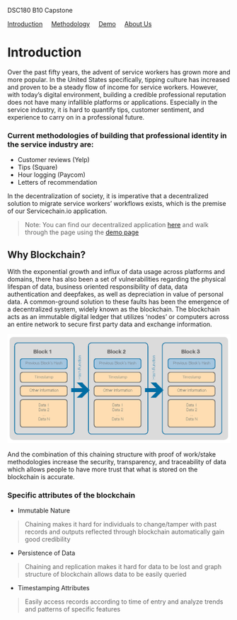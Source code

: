 DSC180 B10 Capstone

<a href="./index.html">Introduction</a>&nbsp;&nbsp;&nbsp;&nbsp;&nbsp;<a href="./methodology.html">Methodology</a>&nbsp;&nbsp;&nbsp;&nbsp;&nbsp;<a href="./demo.html">Demo</a>&nbsp;&nbsp;&nbsp;&nbsp;&nbsp;<a href="./about-us.html">About Us</a>

# Introduction

Over the past fifty years, the advent of service workers has grown more and more popular. In the United States specifically, tipping culture has increased and proven to be a steady flow of income for service workers. However, with today’s digital environment, building a credible professional reputation does not have many infallible platforms or applications. Especially in the service industry, it is hard to quantify tips, customer sentiment, and experience to carry on in a professional future. 

### Current methodologies of building that professional identity in the service industry are: 

*   Customer reviews (Yelp) 
*   Tips (Square)
*   Hour logging (Paycom)
*   Letters of recommendation

In the decentralization of society, it is imperative that a decentralized solution to migrate service workers’ workflows exists, which is the premise of our Servicechain.io application.

> Note: You can find our decentralized application [here](https://servicechain-io.vercel.app/) and walk through the page using the [demo page](./demo.html)

## Why Blockchain? 

With the exponential growth and influx of data usage across platforms and domains, there has also been a set of vulnerabilities regarding the physical lifespan of data, business oriented responsibility of data, data authentication and deepfakes, as well as depreciation in value of personal data. A common-ground solution to these faults has been the emergence of a decentralized system, widely known as the blockchain. The blockchain acts as an immutable digital ledger that utilizes ‘nodes’ or computers across an entire network to secure first party data and exchange information. 

![BCStruct](blockchain_struct.png)

And the combination of this chaining structure with proof of work/stake methodologies increase the security, transparency, and traceability of data which allows people to have more trust that what is stored on the blockchain is accurate.

### Specific attributes of the blockchain 

* Immutable Nature
> Chaining makes it hard for individuals to change/tamper with past records and outputs reflected through blockchain automatically gain good credibility
* Persistence of Data 
> Chaining and replication makes it hard for data to be lost and graph structure of blockchain allows data to be easily queried
* Timestamping Attributes 
> Easily access records according to time of entry and analyze trends and patterns of specific features 




